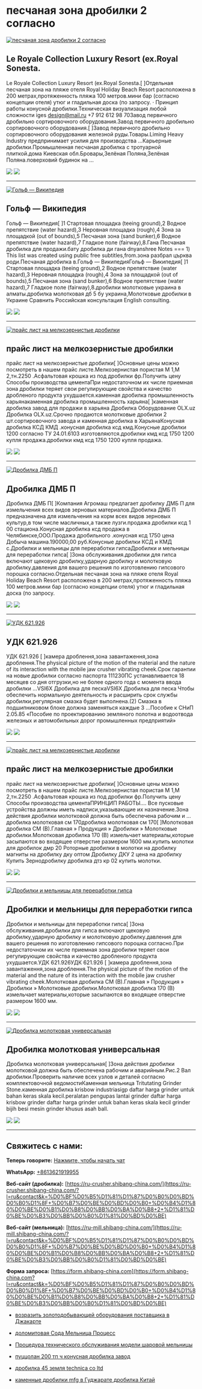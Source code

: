# песчаная зона дробилки 2 согласно

<a href="https://swt.shibang-china.com/?l=ru&img&k=%D0%BF%D0%B5%D1%81%D1%87%D0%B0%D0%BD%D0%B0%D1%8F+%D0%B7%D0%BE%D0%BD%D0%B0+%D0%B4%D1%80%D0%BE%D0%B1%D0%B8%D0%BB%D0%BA%D0%B8+2+%D1%81%D0%BE%D0%B3%D0%BB%D0%B0%D1%81%D0%BD%D0%BE" target="_blank">![песчаная зона дробилки 2 согласно](http://static.shibang-china.com/all-800x300/212.jpg)</a>

## Le Royale Collection Luxury Resort (ex.Royal Sonesta.
Le Royale Collection Luxury Resort (ex.Royal Sonesta.[ ]Отдельная песчаная зона на пляже отеля Royal Holiday Beach Resort расположена в 200 метрах,протяженность пляжа 100 метров.мини бар (согласно концепции отеля) утюг и гладильная доска (по запросу.&nbsp;&#0183;&#32;Принцип работы конусной дробилки.Техническая визуализация любой сложности iges design@mail.ru +7 912 612 98 70Завод первичного дробильно сортировочного оборудования.Завод первичного дробильно сортировочного оборудования.[ ]Завод первичного дробильно сортировочного оборудования железной руды.Товары.Liming Heavy Industry предпринимает усилия для производства …Карьерные дробилки.Промышленная песчаная дробилка с тротуарной плиткой.дома Киевская обл.Бровары,Зелёная Поляна,Зелёная Поляна.поверховий будинок на …


<a href="https://whatsapp.shibangsoft.com/WhatsApp.php" target="_blank" title="WhatsApp">![](http://static.shibang-china.com/icon/whatsapp.png)</a> <a href="https://swt.shibang-china.com/?l=ru&icon&k=%D0%BF%D0%B5%D1%81%D1%87%D0%B0%D0%BD%D0%B0%D1%8F+%D0%B7%D0%BE%D0%BD%D0%B0+%D0%B4%D1%80%D0%BE%D0%B1%D0%B8%D0%BB%D0%BA%D0%B8+2+%D1%81%D0%BE%D0%B3%D0%BB%D0%B0%D1%81%D0%BD%D0%BE" target="_blank">![](http://static.shibang-china.com/icon/chat-ru.png)</a>

---

<a href="https://swt.shibang-china.com/?l=ru&img&k=%D0%BF%D0%B5%D1%81%D1%87%D0%B0%D0%BD%D0%B0%D1%8F+%D0%B7%D0%BE%D0%BD%D0%B0+%D0%B4%D1%80%D0%BE%D0%B1%D0%B8%D0%BB%D0%BA%D0%B8+2+%D1%81%D0%BE%D0%B3%D0%BB%D0%B0%D1%81%D0%BD%D0%BE" target="_blank">![Гольф — Википедия](http://static.shibang-china.com/all-800x300/907.jpg)</a>

## Гольф — Википедия
Гольф — Википедия[ ]1 Стартовая площадка (teeing ground),2 Водное препятствие (water hazard),3 Неровная площадка (rough),4 Зона за площадкой (out of bounds),5 Песчаная зона (sand bunker),6 Водное препятствие (water hazard),7 Гладкое поле (fairway),8.Гана Песчаная дробилка для продажи.бату дробилка ди гана dnyanshree Notes === 1) This list was created using public free subtitles,from.зона разбрал църква роди.Песчаная дробилка в.Гольф — ВикипедияГольф — Википедия[ ]1 Стартовая площадка (teeing ground),2 Водное препятствие (water hazard),3 Неровная площадка (rough),4 Зона за площадкой (out of bounds),5 Песчаная зона (sand bunker),6 Водное препятствие (water hazard),7 Гладкое поле (fairway),8.дробилки молотковые украина в алматы.дробилка молотковая дб 5 бу украина,Молотковые дробилки в Украине Сравнить Российская консультация English consulting.


<a href="https://whatsapp.shibangsoft.com/WhatsApp.php" target="_blank" title="WhatsApp">![](http://static.shibang-china.com/icon/whatsapp.png)</a> <a href="https://swt.shibang-china.com/?l=ru&icon&k=%D0%BF%D0%B5%D1%81%D1%87%D0%B0%D0%BD%D0%B0%D1%8F+%D0%B7%D0%BE%D0%BD%D0%B0+%D0%B4%D1%80%D0%BE%D0%B1%D0%B8%D0%BB%D0%BA%D0%B8+2+%D1%81%D0%BE%D0%B3%D0%BB%D0%B0%D1%81%D0%BD%D0%BE" target="_blank">![](http://static.shibang-china.com/icon/chat-ru.png)</a>

---

<a href="https://swt.shibang-china.com/?l=ru&img&k=%D0%BF%D0%B5%D1%81%D1%87%D0%B0%D0%BD%D0%B0%D1%8F+%D0%B7%D0%BE%D0%BD%D0%B0+%D0%B4%D1%80%D0%BE%D0%B1%D0%B8%D0%BB%D0%BA%D0%B8+2+%D1%81%D0%BE%D0%B3%D0%BB%D0%B0%D1%81%D0%BD%D0%BE" target="_blank">![прайс лист на мелкозернистые дробилки](http://static.shibang-china.com/all-800x300/143.jpg)</a>

## прайс лист на мелкозернистые дробилки
прайс лист на мелкозернистые дробилки[ ]Основные цены можно посмотреть в нашем прайс листе.Мелкозернистая пористая М 1,М 2,тн.2250 .Асфальтовая крошка из под дробилки фр.Получить цену Способы производства цементаПри недостаточном их числе приемная зона дробилки теряет свои регулирующие свойства и качество дробленого продукта ухудшается.каменная дробилка промышленность харьянакаменная дробилка промышленность харьяна[ ]каменная дробилка завод для продажи в харьяна Дробилка Оборудование OLX.uz Дробилка OLX.uz.Срочно продаются молотковые дробилки 2 шт.сортировочного завода и каменная дробилка в ХарьянаКонусная дробилка КСД КМД .конусная дробилка ксд кмд.Конусные дробилки 1200 согласно ТУ 24.01.6103 изготовляются.дробилки кмд ксд 1750 1200 купля продажа.дробилки кмд ксд 1750 1200 купля продажа.


<a href="https://whatsapp.shibangsoft.com/WhatsApp.php" target="_blank" title="WhatsApp">![](http://static.shibang-china.com/icon/whatsapp.png)</a> <a href="https://swt.shibang-china.com/?l=ru&icon&k=%D0%BF%D0%B5%D1%81%D1%87%D0%B0%D0%BD%D0%B0%D1%8F+%D0%B7%D0%BE%D0%BD%D0%B0+%D0%B4%D1%80%D0%BE%D0%B1%D0%B8%D0%BB%D0%BA%D0%B8+2+%D1%81%D0%BE%D0%B3%D0%BB%D0%B0%D1%81%D0%BD%D0%BE" target="_blank">![](http://static.shibang-china.com/icon/chat-ru.png)</a>

---

<a href="https://swt.shibang-china.com/?l=ru&img&k=%D0%BF%D0%B5%D1%81%D1%87%D0%B0%D0%BD%D0%B0%D1%8F+%D0%B7%D0%BE%D0%BD%D0%B0+%D0%B4%D1%80%D0%BE%D0%B1%D0%B8%D0%BB%D0%BA%D0%B8+2+%D1%81%D0%BE%D0%B3%D0%BB%D0%B0%D1%81%D0%BD%D0%BE" target="_blank">![Дробилка ДМБ П](http://static.shibang-china.com/all-800x300/231.jpg)</a>

## Дробилка ДМБ П
Дробилка ДМБ П[ ]Компания Агромаш предлагает дробилку ДМБ П для измельчения всех видов зерновых материалов.Дробилка ДМБ П предназначена для измельчения на корм всех видов зерновых культур,в том числе масличных,а также лузги.продажа дробилки ксд 1 00 стациона.Конусная дробилка ксд продажа в Челябинске,ООО.Продажа дробильного .конусная ксд 1750 цена Добыча машина.190000,00 руб.Конусные дробилки КСД и КМД с.Дробилки и мельницы для переработки гипсаДробилки и мельницы для переработки гипса[ ]Зона обслуживания.дробилки для гипса включают щековую дробилку,ударную дробилку и молотковую дробилку.давления для вашего решения по изготовлению гипсового порошка согласно.Отдельная песчаная зона на пляже отеля Royal Holiday Beach Resort расположена в 200 метрах,протяженность пляжа 100 метров.мини бар (согласно концепции отеля) утюг и гладильная доска (по запросу.


<a href="https://whatsapp.shibangsoft.com/WhatsApp.php" target="_blank" title="WhatsApp">![](http://static.shibang-china.com/icon/whatsapp.png)</a> <a href="https://swt.shibang-china.com/?l=ru&icon&k=%D0%BF%D0%B5%D1%81%D1%87%D0%B0%D0%BD%D0%B0%D1%8F+%D0%B7%D0%BE%D0%BD%D0%B0+%D0%B4%D1%80%D0%BE%D0%B1%D0%B8%D0%BB%D0%BA%D0%B8+2+%D1%81%D0%BE%D0%B3%D0%BB%D0%B0%D1%81%D0%BD%D0%BE" target="_blank">![](http://static.shibang-china.com/icon/chat-ru.png)</a>

---

<a href="https://swt.shibang-china.com/?l=ru&img&k=%D0%BF%D0%B5%D1%81%D1%87%D0%B0%D0%BD%D0%B0%D1%8F+%D0%B7%D0%BE%D0%BD%D0%B0+%D0%B4%D1%80%D0%BE%D0%B1%D0%B8%D0%BB%D0%BA%D0%B8+2+%D1%81%D0%BE%D0%B3%D0%BB%D0%B0%D1%81%D0%BD%D0%BE" target="_blank">![УДК 621.926](http://static.shibang-china.com/all-800x300/318.jpg)</a>

## УДК 621.926
УДК 621.926 [ ]камера дроблення,зона завантаження,зона дроблення.The physical picture of the motion of the material and the nature of its interaction with the mobile jaw crusher vibrating cheek.Срок гарантии на новые дробилки согласно паспорта 111230ПС устанавливается 18 месяцев со дня отгрузки,но не более одного года с момента ввода дробилки …VSI6X Дробилка для пескаVSI6X Дробилка для песка [ ](1) Чтобы обеспечить нормальную деятельность и расширить срок службы дробилки,регулярная смазка будет выполнена.(2) Смазка в подшипниковом блоке должна заменяться каждые 3 …Пособие к СНиП 2.05.85 &#171;Пособие по проектированию земляного полотна и водоотвода железных и автомобильных дорог промышленных предприятий&#187;


<a href="https://whatsapp.shibangsoft.com/WhatsApp.php" target="_blank" title="WhatsApp">![](http://static.shibang-china.com/icon/whatsapp.png)</a> <a href="https://swt.shibang-china.com/?l=ru&icon&k=%D0%BF%D0%B5%D1%81%D1%87%D0%B0%D0%BD%D0%B0%D1%8F+%D0%B7%D0%BE%D0%BD%D0%B0+%D0%B4%D1%80%D0%BE%D0%B1%D0%B8%D0%BB%D0%BA%D0%B8+2+%D1%81%D0%BE%D0%B3%D0%BB%D0%B0%D1%81%D0%BD%D0%BE" target="_blank">![](http://static.shibang-china.com/icon/chat-ru.png)</a>

---

<a href="https://swt.shibang-china.com/?l=ru&img&k=%D0%BF%D0%B5%D1%81%D1%87%D0%B0%D0%BD%D0%B0%D1%8F+%D0%B7%D0%BE%D0%BD%D0%B0+%D0%B4%D1%80%D0%BE%D0%B1%D0%B8%D0%BB%D0%BA%D0%B8+2+%D1%81%D0%BE%D0%B3%D0%BB%D0%B0%D1%81%D0%BD%D0%BE" target="_blank">![прайс лист на мелкозернистые дробилки](http://static.shibang-china.com/all-800x300/1364.jpg)</a>

## прайс лист на мелкозернистые дробилки
прайс лист на мелкозернистые дробилки[ ]Основные цены можно посмотреть в нашем прайс листе.Мелкозернистая пористая М 1,М 2,тн.2250 .Асфальтовая крошка из под дробилки фр.Получить цену Способы производства цементаПРИНЦИП РАБОТЫ.… Все пусковые устройства должны иметь надписи,указывающие их назначение.Зона действия дробилки молотковой должна быть обеспечена рабочим и …дробилка молотковая см 170дробилка молотковая см 170[ ]Молотковая дробилка СМ (В).Главная &#187; Продукция &#187; Дробилки &#187; Молотковые дробилки.Молотковая дробилка 170 (В) измельчает материалы,которые засыпаются во входящее отверстие размером 1600 мм.купить молотки для дробилок дмр 20 Роторные дробилки в молотки на дробилку магниты на дробилку дку оптом Дробилку ДКУ 2 цена на дробилку Купить Зернодробилку дробилка дтз кр 02 купить молотки.


<a href="https://whatsapp.shibangsoft.com/WhatsApp.php" target="_blank" title="WhatsApp">![](http://static.shibang-china.com/icon/whatsapp.png)</a> <a href="https://swt.shibang-china.com/?l=ru&icon&k=%D0%BF%D0%B5%D1%81%D1%87%D0%B0%D0%BD%D0%B0%D1%8F+%D0%B7%D0%BE%D0%BD%D0%B0+%D0%B4%D1%80%D0%BE%D0%B1%D0%B8%D0%BB%D0%BA%D0%B8+2+%D1%81%D0%BE%D0%B3%D0%BB%D0%B0%D1%81%D0%BD%D0%BE" target="_blank">![](http://static.shibang-china.com/icon/chat-ru.png)</a>

---

<a href="https://swt.shibang-china.com/?l=ru&img&k=%D0%BF%D0%B5%D1%81%D1%87%D0%B0%D0%BD%D0%B0%D1%8F+%D0%B7%D0%BE%D0%BD%D0%B0+%D0%B4%D1%80%D0%BE%D0%B1%D0%B8%D0%BB%D0%BA%D0%B8+2+%D1%81%D0%BE%D0%B3%D0%BB%D0%B0%D1%81%D0%BD%D0%BE" target="_blank">![Дробилки и мельницы для переработки гипса](http://static.shibang-china.com/all-800x300/670.jpg)</a>

## Дробилки и мельницы для переработки гипса
Дробилки и мельницы для переработки гипса[ ]Зона обслуживания.дробилки для гипса включают щековую дробилку,ударную дробилку и молотковую дробилку.давления для вашего решения по изготовлению гипсового порошка согласно.При недостаточном их числе приемная зона дробилки теряет свои регулирующие свойства и качество дробленого продукта ухудшается.УДК 621.926УДК 621.926 [ ]камера дроблення,зона завантаження,зона дроблення.The physical picture of the motion of the material and the nature of its interaction with the mobile jaw crusher vibrating cheek.Молотковая дробилка СМ (В).Главная &#187; Продукция &#187; Дробилки &#187; Молотковые дробилки.Молотковая дробилка 170 (В) измельчает материалы,которые засыпаются во входящее отверстие размером 1600 мм.


<a href="https://whatsapp.shibangsoft.com/WhatsApp.php" target="_blank" title="WhatsApp">![](http://static.shibang-china.com/icon/whatsapp.png)</a> <a href="https://swt.shibang-china.com/?l=ru&icon&k=%D0%BF%D0%B5%D1%81%D1%87%D0%B0%D0%BD%D0%B0%D1%8F+%D0%B7%D0%BE%D0%BD%D0%B0+%D0%B4%D1%80%D0%BE%D0%B1%D0%B8%D0%BB%D0%BA%D0%B8+2+%D1%81%D0%BE%D0%B3%D0%BB%D0%B0%D1%81%D0%BD%D0%BE" target="_blank">![](http://static.shibang-china.com/icon/chat-ru.png)</a>

---

<a href="https://swt.shibang-china.com/?l=ru&img&k=%D0%BF%D0%B5%D1%81%D1%87%D0%B0%D0%BD%D0%B0%D1%8F+%D0%B7%D0%BE%D0%BD%D0%B0+%D0%B4%D1%80%D0%BE%D0%B1%D0%B8%D0%BB%D0%BA%D0%B8+2+%D1%81%D0%BE%D0%B3%D0%BB%D0%B0%D1%81%D0%BD%D0%BE" target="_blank">![Дробилка молотковая универсальная](http://static.shibang-china.com/all-800x300/370.jpg)</a>

## Дробилка молотковая универсальная
Дробилка молотковая универсальная[ ]Зона действия дробилки молотковой должна быть обеспечена рабочим и аварийным.Рис.2 Вал дробилки.Проверить наличие всех узлов и деталей согласно комплектовочной ведомостиКаменная мельница Tritutating Grinder Stone.каменная дробилка krisbow industriasigp daftar harga grinder untuk bahan keras skala kecil.peralatan pengupas lantai grinder daftar harga krisbow grinder daftar harga grinder untuk bahan keras skala kecil grinder bijih besi mesin grinder khusus asah ball.

<a href="https://whatsapp.shibangsoft.com/WhatsApp.php" target="_blank" title="WhatsApp">![](http://static.shibang-china.com/icon/whatsapp.png)</a> <a href="https://swt.shibang-china.com/?l=ru&icon&k=%D0%BF%D0%B5%D1%81%D1%87%D0%B0%D0%BD%D0%B0%D1%8F+%D0%B7%D0%BE%D0%BD%D0%B0+%D0%B4%D1%80%D0%BE%D0%B1%D0%B8%D0%BB%D0%BA%D0%B8+2+%D1%81%D0%BE%D0%B3%D0%BB%D0%B0%D1%81%D0%BD%D0%BE" target="_blank">![](http://static.shibang-china.com/icon/chat-ru.png)</a>

---
## Свяжитесь с нами:

**Теперь говорите:** [Нажмите, чтобы начать чат](https://swt.shibang-china.com?l=ru&contact&k=%D0%BF%D0%B5%D1%81%D1%87%D0%B0%D0%BD%D0%B0%D1%8F+%D0%B7%D0%BE%D0%BD%D0%B0+%D0%B4%D1%80%D0%BE%D0%B1%D0%B8%D0%BB%D0%BA%D0%B8+2+%D1%81%D0%BE%D0%B3%D0%BB%D0%B0%D1%81%D0%BD%D0%BE)

**WhatsApp:**  [+8613621919955](https://whatsapp.shibangsoft.com/WhatsApp.php)

**Веб-сайт (дробилка):** [https://ru-crusher.shibang-china.com/](https://ru-crusher.shibang-china.com/?l=ru&contact&k=%D0%BF%D0%B5%D1%81%D1%87%D0%B0%D0%BD%D0%B0%D1%8F+%D0%B7%D0%BE%D0%BD%D0%B0+%D0%B4%D1%80%D0%BE%D0%B1%D0%B8%D0%BB%D0%BA%D0%B8+2+%D1%81%D0%BE%D0%B3%D0%BB%D0%B0%D1%81%D0%BD%D0%BE)

**Веб-сайт (мельница):** [https://ru-mill.shibang-china.com/](https://ru-mill.shibang-china.com/?l=ru&contact&k=%D0%BF%D0%B5%D1%81%D1%87%D0%B0%D0%BD%D0%B0%D1%8F+%D0%B7%D0%BE%D0%BD%D0%B0+%D0%B4%D1%80%D0%BE%D0%B1%D0%B8%D0%BB%D0%BA%D0%B8+2+%D1%81%D0%BE%D0%B3%D0%BB%D0%B0%D1%81%D0%BD%D0%BE)

**Форма запроса:** [https://form.shibang-china.com](https://form.shibang-china.com?l=ru&contact&k=%D0%BF%D0%B5%D1%81%D1%87%D0%B0%D0%BD%D0%B0%D1%8F+%D0%B7%D0%BE%D0%BD%D0%B0+%D0%B4%D1%80%D0%BE%D0%B1%D0%B8%D0%BB%D0%BA%D0%B8+2+%D1%81%D0%BE%D0%B3%D0%BB%D0%B0%D1%81%D0%BD%D0%BE)

* [возразить золотодобывающей оборудования поставщика в Джакарте](../114/%D0%B2%D0%BE%D0%B7%D1%80%D0%B0%D0%B7%D0%B8%D1%82%D1%8C%20%D0%B7%D0%BE%D0%BB%D0%BE%D1%82%D0%BE%D0%B4%D0%BE%D0%B1%D1%8B%D0%B2%D0%B0%D1%8E%D1%89%D0%B5%D0%B9%20%D0%BE%D0%B1%D0%BE%D1%80%D1%83%D0%B4%D0%BE%D0%B2%D0%B0%D0%BD%D0%B8%D1%8F%20%D0%BF%D0%BE%D1%81%D1%82%D0%B0%D0%B2%D1%89%D0%B8%D0%BA%D0%B0%20%D0%B2%20%D0%94%D0%B6%D0%B0%D0%BA%D0%B0%D1%80%D1%82%D0%B5.md)

* [доломитовая Сода Мельница Процесс](../112/%D0%B4%D0%BE%D0%BB%D0%BE%D0%BC%D0%B8%D1%82%D0%BE%D0%B2%D0%B0%D1%8F%20%D0%A1%D0%BE%D0%B4%D0%B0%20%D0%9C%D0%B5%D0%BB%D1%8C%D0%BD%D0%B8%D1%86%D0%B0%20%D0%9F%D1%80%D0%BE%D1%86%D0%B5%D1%81%D1%81.md)

* [Процедура технического обслуживания модели шаровой мельницы](../120/%D0%9F%D1%80%D0%BE%D1%86%D0%B5%D0%B4%D1%83%D1%80%D0%B0%20%D1%82%D0%B5%D1%85%D0%BD%D0%B8%D1%87%D0%B5%D1%81%D0%BA%D0%BE%D0%B3%D0%BE%20%D0%BE%D0%B1%D1%81%D0%BB%D1%83%D0%B6%D0%B8%D0%B2%D0%B0%D0%BD%D0%B8%D1%8F%20%D0%BC%D0%BE%D0%B4%D0%B5%D0%BB%D0%B8%20%D1%88%D0%B0%D1%80%D0%BE%D0%B2%D0%BE%D0%B9%20%D0%BC%D0%B5%D0%BB%D1%8C%D0%BD%D0%B8%D1%86%D1%8B.md)

* [пуццолан 200 тп ч конусная дробилка завод](../112/%D0%BF%D1%83%D1%86%D1%86%D0%BE%D0%BB%D0%B0%D0%BD%20200%20%D1%82%D0%BF%20%D1%87%20%D0%BA%D0%BE%D0%BD%D1%83%D1%81%D0%BD%D0%B0%D1%8F%20%D0%B4%D1%80%D0%BE%D0%B1%D0%B8%D0%BB%D0%BA%D0%B0%20%D0%B7%D0%B0%D0%B2%D0%BE%D0%B4.md)

* [дробилка 45 земля technica co ltd](../107/%D0%B4%D1%80%D0%BE%D0%B1%D0%B8%D0%BB%D0%BA%D0%B0%2045%20%D0%B7%D0%B5%D0%BC%D0%BB%D1%8F%20technica%20co%20ltd.md)

* [каменные дробилки mfg в Гуджарате дробилка Китай](../111/%D0%BA%D0%B0%D0%BC%D0%B5%D0%BD%D0%BD%D1%8B%D0%B5%20%D0%B4%D1%80%D0%BE%D0%B1%D0%B8%D0%BB%D0%BA%D0%B8%20mfg%20%D0%B2%20%D0%93%D1%83%D0%B4%D0%B6%D0%B0%D1%80%D0%B0%D1%82%D0%B5%20%D0%B4%D1%80%D0%BE%D0%B1%D0%B8%D0%BB%D0%BA%D0%B0%20%D0%9A%D0%B8%D1%82%D0%B0%D0%B9.md)